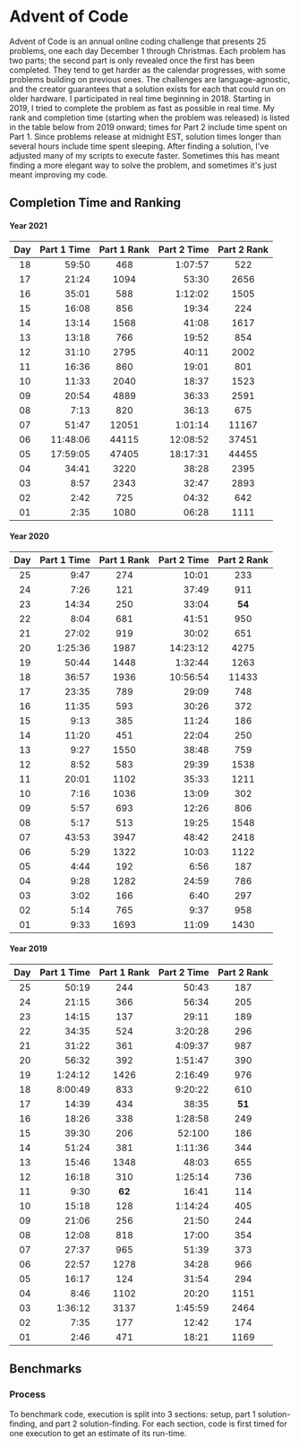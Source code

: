 # Advent of Code

Advent of Code is an annual online coding challenge that presents 25 problems, one each day December 1 through Christmas.
Each problem has two parts; the second part is only revealed once the first has been completed.
They tend to get harder as the calendar progresses, with some problems building on previous ones.
The challenges are language-agnostic, and the creator guarantees that a solution exists for each that could run on older hardware.
I participated in real time beginning in 2018.
Starting in 2019, I tried to complete the problem as fast as possible in real time.
My rank and completion time (starting when the problem was released) is listed in the table below from 2019 onward; times for Part 2 include time spent on Part 1.
Since problems release at midnight EST, solution times longer than several hours include time spent sleeping.
After finding a solution, I've adjusted many of my scripts to execute faster.
Sometimes this has meant finding a more elegant way to solve the problem, and sometimes it's just meant improving my code.

## Completion Time and Ranking

#### Year 2021

|Day|Part 1 Time|Part 1 Rank|Part 2 Time|Part 2 Rank|
|---:|---:|:---:|---:|:---:|
|18|59:50|468|1:07:57|522|
|17|21:24|1094|53:30|2656|
|16|35:01|588|1:12:02|1505|
|15|16:08|856|19:34|224|
|14|13:14|1568|41:08|1617|
|13|13:18|766|19:52|854|
|12|31:10|2795|40:11|2002|
|11|16:36|860|19:01|801|
|10|11:33|2040|18:37|1523|
|09|20:54|4889|36:33|2591|
|08|7:13|820|36:13|675|
|07|51:47|12051|1:01:14|11167|
|06|11:48:06|44115|12:08:52|37451|
|05|17:59:05|47405|18:17:31|44455|
|04|34:41|3220|38:28|2395|
|03|8:57|2343|32:47|2893|
|02|2:42|725|04:32|642|
|01|2:35|1080|06:28|1111|

#### Year 2020

|Day|Part 1 Time|Part 1 Rank|Part 2 Time|Part 2 Rank|
|---:|---:|:---:|---:|:---:|
|25|9:47|274|10:01|233|
|24|7:26|121|37:49|911|
|23|14:34|250|33:04|**54**|
|22|8:04|681|41:51|950|
|21|27:02|919|30:02|651|
|20|1:25:36|1987|14:23:12|4275|
|19|50:44|1448|1:32:44|1263|
|18|36:57|1936|10:56:54|11433|
|17|23:35|789|29:09|748|
|16|11:35|593|30:26|372|
|15|9:13|385|11:24|186|
|14|11:20|451|22:04|250|
|13|9:27|1550|38:48|759|
|12|8:52|583|29:39|1538|
|11|20:01|1102|35:33|1211|
|10|7:16|1036|13:09|302|
|09|5:57|693|12:26|806|
|08|5:17|513|19:25|1548|
|07|43:53|3947|48:42|2418|
|06|5:29|1322|10:03|1122|
|05|4:44|192|6:56|187|
|04|9:28|1282|24:59|786|
|03|3:02|166|6:40|297|
|02|5:14|765|9:37|958|
|01|9:33|1693|11:09|1430|

#### Year 2019

|Day|Part 1 Time|Part 1 Rank|Part 2 Time|Part 2 Rank|
|---:|---:|:---:|---:|:---:|
|25|50:19|244|50:43|187|
|24|21:15|366|56:34|205|
|23|14:15|137|29:11|189|
|22|34:35|524|3:20:28|296|
|21|31:22|361|4:09:37|987|
|20|56:32|392|1:51:47|390|
|19|1:24:12|1426|2:16:49|976|
|18|8:00:49|833|9:20:22|610|
|17|14:39|434|38:35|**51**|
|16|18:26|338|1:28:58|249|
|15|39:30|206|52:100|186|
|14|51:24|381|1:11:36|344|
|13|15:46|1348|48:03|655|
|12|16:18|310|1:25:14|736|
|11|9:30|**62**|16:41|114|
|10|15:18|128|1:14:24|405|
|09|21:06|256|21:50|244|
|08|12:08|818|17:00|354|
|07|27:37|965|51:39|373|
|06|22:57|1278|34:28|966|
|05|16:17|124|31:54|294|
|04|8:46|1102|20:20|1151|
|03|1:36:12|3137|1:45:59|2464|
|02|7:35|177|12:42|174|
|01|2:46|471|18:21|1169|

## Benchmarks

### Process

To benchmark code, execution is split into 3 sections: setup, part 1 solution-finding, and part 2 solution-finding. For each section, code is first timed for one execution to get an estimate of its run-time.
